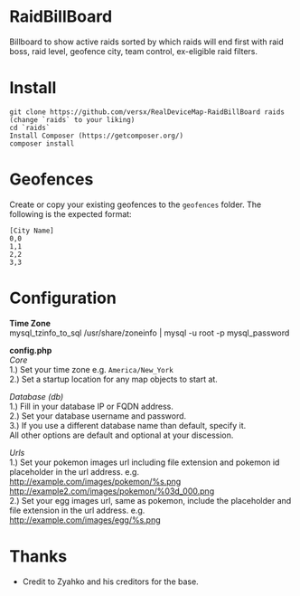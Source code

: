# RaidBillBoard  
Billboard to show active raids sorted by which raids will end first with raid boss, raid level, geofence city, team control, ex-eligible raid filters.  

# Install  
```  
git clone https://github.com/versx/RealDeviceMap-RaidBillBoard raids (change `raids` to your liking)  
cd `raids`  
Install Composer (https://getcomposer.org/)  
composer install
```

# Geofences  
Create or copy your existing geofences to the `geofences` folder. The following is the expected format:   
```
[City Name]  
0,0  
1,1  
2,2  
3,3  
```

# Configuration  
**Time Zone**  
mysql_tzinfo_to_sql /usr/share/zoneinfo | mysql -u root -p mysql_password  

**config.php**  
_Core_  
1.) Set your time zone e.g. `America/New_York`  
2.) Set a startup location for any map objects to start at.  

_Database (db)_  
1.) Fill in your database IP or FQDN address.  
2.) Set your database username and password.  
3.) If you use a different database name than default, specify it.  
All other options are default and optional at your discession.  

_Urls_  
1.) Set your pokemon images url including file extension and pokemon id placeholder in the url address. e.g. http://example.com/images/pokemon/%s.png http://example2.com/images/pokemon/%03d_000.png  
2.) Set your egg images url, same as pokemon, include the placeholder and file extension in the url address. e.g. http://example.com/images/egg/%s.png  

# Thanks  
- Credit to Zyahko and his creditors for the base.  
